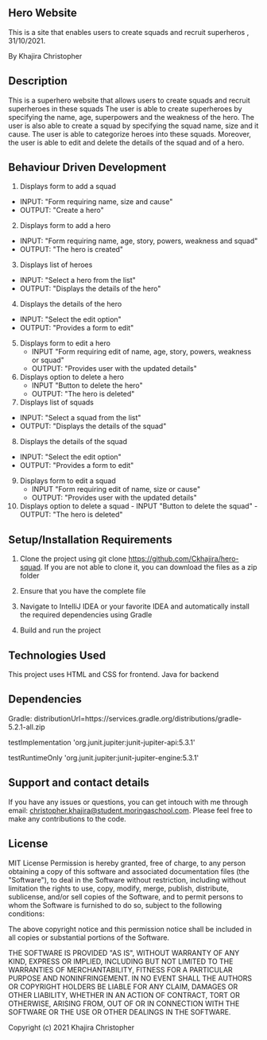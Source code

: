 ## Hero Website

This is a site that enables users to create squads and recruit superheros , 31/10/2021.

By Khajira Christopher

## Description
This is a superhero website that allows users to create squads and recruit superheroes in these squads
The user is able to create superheroes by specifying the name, age, superpowers and the weakness of the hero.
The user is also able to create a squad by specifying the squad name, size and it cause. The user is able to 
categorize heroes into these squads. Moreover, the user is able to edit and delete the details of the squad and of
a hero.  

## Behaviour Driven Development
1.  Displays form to add a squad
   - INPUT: "Form requiring name, size and cause"
   - OUTPUT: "Create a hero"
2.  Displays form to add a hero
   - INPUT: "Form requiring name, age, story, powers, weakness and squad"
   - OUTPUT: "The hero is created"
3.  Displays list of heroes
   - INPUT: "Select a hero from the list"
   - OUTPUT: "Displays the details of the hero"
4.  Displays the details of the hero
   - INPUT: "Select the edit option"
   - OUTPUT: "Provides a form to edit" 
5.  Displays form to edit a hero
    - INPUT "Form requiring edit of name, age, story, powers, weakness or squad"
    - OUTPUT: "Provides user with the updated details"
6.  Displays option to delete a hero
    - INPUT "Button to delete the hero"
    - OUTPUT: "The hero is deleted"
7.  Displays list of squads
   - INPUT: "Select a squad from the list"
   - OUTPUT: "Displays the details of the squad"
8.  Displays the details of the squad
   - INPUT: "Select the edit option"
   - OUTPUT: "Provides a form to edit" 
9.  Displays form to edit a squad
    - INPUT "Form requiring edit of name, size or cause" 
    - OUTPUT: "Provides user with the updated details"
10.  Displays option to delete a squad
    - INPUT "Button to delete the squad"
    - OUTPUT: "The hero is deleted"  
## Setup/Installation Requirements

1. Clone the project using git clone https://github.com/Ckhajira/hero-squad. If you are not able to clone it, you can download the files as a zip folder

2. Ensure that you have the complete file

3. Navigate to IntelliJ IDEA or your favorite IDEA and automatically install the required dependencies using Gradle

4. Build and run the project


## Technologies Used

This project uses HTML and CSS for frontend.
Java for backend

## Dependencies
Gradle: distributionUrl=https\://services.gradle.org/distributions/gradle-5.2.1-all.zip

testImplementation 'org.junit.jupiter:junit-jupiter-api:5.3.1'

testRuntimeOnly 'org.junit.jupiter:junit-jupiter-engine:5.3.1'

## Support and contact details

If you have any issues or questions, you can get intouch with me through email: christopher.khajira@student.moringaschool.com. Please feel free to make any contributions to the code.

## License

MIT License
Permission is hereby granted, free of charge, to any person obtaining a copy of this software and associated documentation files (the "Software"), to deal in the Software without restriction, including without limitation the rights to use, copy, modify, merge, publish, distribute, sublicense, and/or sell copies of the Software, and to permit persons to whom the Software is furnished to do so, subject to the following conditions:

The above copyright notice and this permission notice shall be included in all copies or substantial portions of the Software.

THE SOFTWARE IS PROVIDED "AS IS", WITHOUT WARRANTY OF ANY KIND, EXPRESS OR IMPLIED, INCLUDING BUT NOT LIMITED TO THE WARRANTIES OF MERCHANTABILITY, FITNESS FOR A PARTICULAR PURPOSE AND NONINFRINGEMENT. IN NO EVENT SHALL THE AUTHORS OR COPYRIGHT HOLDERS BE LIABLE FOR ANY CLAIM, DAMAGES OR OTHER LIABILITY, WHETHER IN AN ACTION OF CONTRACT, TORT OR OTHERWISE, ARISING FROM, OUT OF OR IN CONNECTION WITH THE SOFTWARE OR THE USE OR OTHER DEALINGS IN THE SOFTWARE.

Copyright (c) 2021 Khajira Christopher
